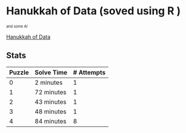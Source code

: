 # Hanukkah of Data (soved using R )
<sup><sub>and some AI</sub></sup>

[Hanukkah of Data](https://hanukkah.bluebird.sh/about/)

## Stats
| Puzzle | Solve Time |	# Attempts |
|---|---|---|
|0 	|2 minutes  | 1|
|1 	|72 minutes | 1|
|2 	|43 minutes | 1|
|3 	|48 minutes | 1|
|4 	|84 minutes | 8|


